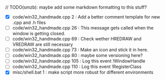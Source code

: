 // TODO(smzb): maybe add some markdown formatting to this stuff?

 - [X] code/win32_handmade.cpp   2 : Add a better comment template for new .cpp and .h files
 - [ ] code/win32_handmade.cpp  26 : This message gets called when the window is getting closed.
 - [ ] code/win32_handmade.cpp  69 : Check wether HREDRAW and VREDRAW are still necessary
 - [ ] code/win32_handmade.cpp  73 : Make an icon and stick it in here.
 - [ ] code/win32_handmade.cpp  80 : maybe some versioning here?
 - [ ] code/win32_handmade.cpp 105 : Log this event !WindowHandle
 - [ ] code/win32_handmade.cpp 110 : Log this event !RegisterClass
 - [X] misc/shell.bat 1 : make script more robust for different environments
